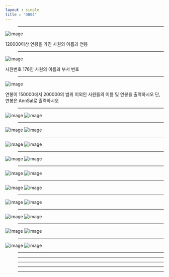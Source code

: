 ```yaml
---
layout : single
title : "DB04"
---
```

>****

![image](https://user-images.githubusercontent.com/105334682/179450080-959c4a4f-3959-4cb1-a725-de6edabd801c.png)

120000이상 연봉을 가진 사원의 이름과 연봉

>****

![image](https://user-images.githubusercontent.com/105334682/179450121-9e1604d2-3ab7-4456-aa9c-1a8c920ee7ed.png)

사원번호 176인 사원의 이름과 부서 번호

>****

![image](https://user-images.githubusercontent.com/105334682/179450932-f36561fb-50f5-43d3-8380-3ef1cf3a4c66.png)

연봉이 150000에서 200000의 범위 이외인 사원들의 이름 및 연봉을 출력하시오
단, 연봉은 AnnSal로 출력하시오

>****

![image](https://user-images.githubusercontent.com/105334682/179451950-9fabefbb-23d6-4889-81aa-bb36950b4083.png)
![image](https://user-images.githubusercontent.com/105334682/179452096-e65db781-d9f2-4a3e-8b7b-7e7192915de3.png)
>****

![image](https://user-images.githubusercontent.com/105334682/179454254-797b15bf-7ca1-4f4a-a170-f1a232a306e6.png)
![image](https://user-images.githubusercontent.com/105334682/179454270-8dc556f5-6c0e-4646-b892-c38710665a0f.png)
>****

![image](https://user-images.githubusercontent.com/105334682/179455191-2582de1d-fc40-4601-b8e1-4f1895c74f9c.png)
![image](https://user-images.githubusercontent.com/105334682/179455285-dfa675c3-bd84-48f5-adda-17bb635c52c8.png)
>****

![image](https://user-images.githubusercontent.com/105334682/179455775-53d878be-8493-42e7-83e0-da7d995a3104.png)
![image](https://user-images.githubusercontent.com/105334682/179455799-10ea2a4b-9e30-44f6-ad69-10ad781af217.png)
>****

![image](https://user-images.githubusercontent.com/105334682/179456779-252f54c1-6bbf-4ef0-87e6-f1d4ea0f4a76.png)
![image](https://user-images.githubusercontent.com/105334682/179456799-2ea76062-ab86-416d-8ce9-9e4da3eb77b3.png)
>****

![image](https://user-images.githubusercontent.com/105334682/179456961-a87e553b-2bf4-4336-a704-0071d4e988a4.png)
![image](https://user-images.githubusercontent.com/105334682/179456998-f8ceb6e8-e6a4-4877-9688-66daaed2e4ef.png)
>****

![image](https://user-images.githubusercontent.com/105334682/179457593-5fb24687-6b55-4803-b013-8d4398a2a7b7.png)
![image](https://user-images.githubusercontent.com/105334682/179457608-260da299-83ba-43b0-9675-e22783383080.png)
>****

![image](https://user-images.githubusercontent.com/105334682/179458378-12074941-785a-4872-bc25-af954d7df062.png)
![image](https://user-images.githubusercontent.com/105334682/179458805-37d9450a-cef0-49a1-90e7-e3e382dfcb22.png)
>****

![image](https://user-images.githubusercontent.com/105334682/179459382-603c0faf-184a-4669-bd9e-f8fb64411233.png)
![image](https://user-images.githubusercontent.com/105334682/179461580-74083990-ad3a-4228-835e-855ca06ed9e3.png)
>****

![image](https://user-images.githubusercontent.com/105334682/179462821-bd043f54-bca0-44e2-b46b-7eb81a340358.png)
![image](https://user-images.githubusercontent.com/105334682/179463794-5ab891c5-88b1-4282-919a-237ee22222d2.png)
>****


>****


>****


>****


>****
